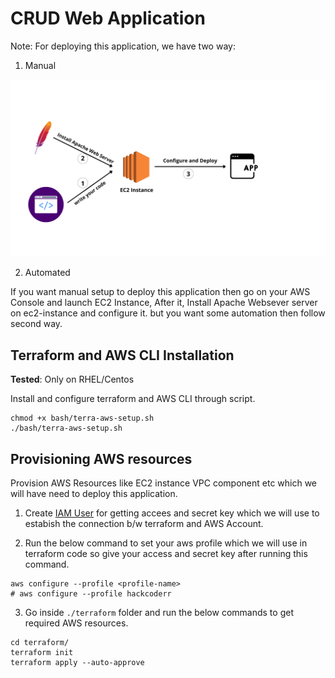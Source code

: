 # CRUD Web Application 

Note: For deploying this application, we have two way:

1. Manual
<img src="https://github.com/hackcoderr/images/blob/master/manual.png" hieght="50px">

2. Automated

If you want manual setup to deploy this application then go on your AWS Console and launch EC2 Instance, After it,  Install Apache Websever server on ec2-instance and configure it. but you want some automation then follow second way.


## Terraform and AWS CLI Installation
**Tested**: Only on RHEL/Centos

Install and configure terraform and AWS CLI through script.

```
chmod +x bash/terra-aws-setup.sh
./bash/terra-aws-setup.sh

```
## Provisioning AWS resources
Provision AWS Resources like EC2 instance VPC component etc which we will have need to deploy this application.

1. Create [IAM User](https://www.techtarget.com/searchcloudcomputing/tutorial/Step-by-step-guide-on-how-to-create-an-IAM-user-in-AWS) for getting accees and secret key which we will use to estabish the connection b/w terraform and AWS Account.

2. Run the below command to set your aws profile which we will use in terraform code so give your access and secret key after running this command.

```
aws configure --profile <profile-name>
# aws configure --profile hackcoderr
```
3. Go inside ``./terraform`` folder and run the below commands to get required AWS resources.

```
cd terraform/
terraform init
terraform apply --auto-approve
```

